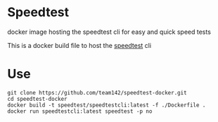 # Speedtest
docker image hosting the speedtest cli for easy and quick speed tests

This is a docker build file to host the [speedtest](https://www.speedtest.net/apps/cli) cli

# Use
```
git clone https://github.com/team142/speedtest-docker.git
cd speedtest-docker
docker build -t speedtest/speedtestcli:latest -f ./Dockerfile .
docker run speedtestcli:latest speedtest -p no
```
